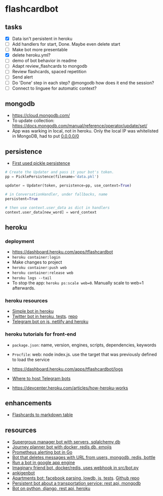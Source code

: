 # flashcardbot

## tasks

* [X] Data isn't persistent in heroku
* [ ] Add handlers for start, Done. Maybe even delete start
* [ ] Make bot more presentable
* [X] delete heroku.yml?
* [ ] demo of bot behavior in readme
* [ ] Adapt review_flashcards to mongodb
* [ ] Review flashcards, spaced repetition
* [ ] Send alert
* [ ] Do 'Done' step in each step? @mongodb how does it end the session?
* [ ] Connect to linguee for automatic context?

## mongodb

* <https://cloud.mongodb.com/>
* To update collection: <https://docs.mongodb.com/manual/reference/operator/update/set/>
* App was warking in local, not in heroku. Only the local IP was whitelisted in MongoDB, had to put [0.0.0.0/0](https://stackoverflow.com/a/42170205/4569908)

## persistence

* [First used pickle persistence](https://github.com/python-telegram-bot/python-telegram-bot/wiki/Making-your-bot-persistent)

```python
# Create the Updater and pass it your bot's token.
pp = PicklePersistence(filename='data.pkl')

updater = Updater(token, persistence=pp, use_context=True)

# in ConversationHandler, under fallbacks, name
persistent=True

# then use context.user_data as dict in handlers
context.user_data[new_word] = word_context
```

## heroku

### deployment

* <https://dashboard.heroku.com/apps/tflashcardbot>
* `heroku container:login`
* Make changes to project
* `heroku container:push web`
* `heroku container:release web`
* `heroku logs --tail`
* To stop the app: `heroku ps:scale web=0`. Manually scale to web=1 afterwards.

### heroku resources

* [Simple bot in heroku](https://medium.com/python4you/creating-telegram-bot-and-deploying-it-on-heroku-471de1d96554)
* [Twitter bot in heroku, tests](https://dev.to/emcain/how-to-set-up-a-twitter-bot-with-python-and-heroku-1n39). [repo](https://github.com/emcain/drug_names)
* [Telegram bot on js, netlify and heroku](https://dev.to/jagedn/build-a-telegram-bot-using-netlify-47i1)

### heroku tutorials for front-end

* `package.json`: name, version, engines, scripts, dependencies, keywords
* `Procfile`: web: node index.js. use the target that was previously defined to load the service

* <https://dashboard.heroku.com/apps/tflashcardbot/logs>
* [Where to host Telegram bots](https://github.com/python-telegram-bot/python-telegram-bot/wiki/Where-to-host-Telegram-Bots)
* <https://devcenter.heroku.com/articles/how-heroku-works>

## enhancements

* [Flashcards to markdown table](https://core.telegram.org/bots/api#formatting-options)

## resources

* [Supergroup manager bot with servers, sqlalchemy db](https://github.com/CubexX/confstat-bot)
* [Journey planner bot with docker, redis db, emojis](https://github.com/eigenein/ns-bot)
* [Prometheus alerting bot in Go](https://github.com/inCaller/prometheus_bot)
* [Bot that deletes messages with URL from users, mongodb, redis, bottle](https://github.com/lorien/daysandbox_bot)
* [Run a bot in google app engine](https://github.com/yukuku/telebot)
* [Imaginary friend bot, docker/redis, uses webhook in src/bot.py](https://github.com/telegram-bots/imaginaryfriend)
* [ankigenbot](https://github.com/damaru2/ankigenbot)
* [Apartments bot: facebook parsing, lowdb, js, tests](https://snir.dev/blog/apartments-bot/). [Github repo](https://github.com/snird/apartments_bot)
* [Persistent bot about a transportation service: rest api, mongodb](https://github.com/David-Lor/Telegram-BusBot-DataManager)
* [Bot on python, django, rest api, heroku](https://medium.com/@voronov007/telegram-bot-from-scratch-development-with-python-and-deploying-on-free-of-costs-server-from-2463f2b63d83)
